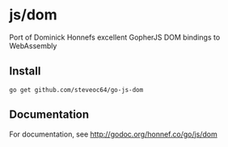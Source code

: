 # js/dom

Port of Dominick Honnefs excellent GopherJS DOM bindings to WebAssembly

## Install

    go get github.com/steveoc64/go-js-dom

## Documentation

For documentation, see http://godoc.org/honnef.co/go/js/dom

